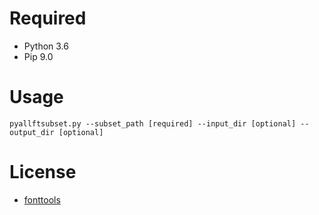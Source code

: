 # Required 
* Python 3.6
* Pip 9.0
# Usage
<pre><code><bold>pyallftsubset.py --subset_path [required] --input_dir [optional] --output_dir [optional]
</bold></pre></code>
# License
* [fonttools](https://github.com/fonttools/fonttools/blob/master/LICENSE)
